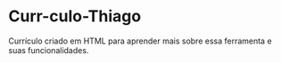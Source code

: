 # Curr-culo-Thiago
Currículo criado em HTML para aprender mais sobre essa ferramenta e suas funcionalidades.
